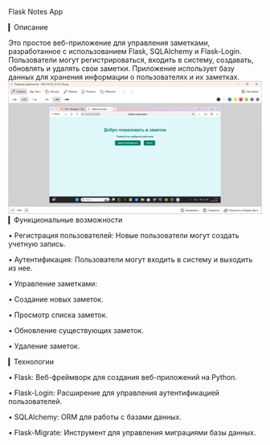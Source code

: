 Flask Notes App

▎Описание

Это простое веб-приложение для управления заметками, разработанное с использованием Flask, SQLAlchemy и Flask-Login. Пользователи могут регистрироваться, входить в систему, создавать, обновлять и удалять свои заметки. Приложение использует базу данных для хранения информации о пользователях и их заметках.
![main](https://github.com/tishenko-va/Notes_Flask/blob/master/%D0%A1%D0%BD%D0%B8%D0%BC%D0%BE%D0%BA%20%D1%8D%D0%BA%D1%80%D0%B0%D0%BD%D0%B0%202025-02-23%20235216.png)
▎Функциональные возможности

• Регистрация пользователей: Новые пользователи могут создать учетную запись.

• Аутентификация: Пользователи могут входить в систему и выходить из нее.

• Управление заметками:

  • Создание новых заметок.

  • Просмотр списка заметок.

  • Обновление существующих заметок.

  • Удаление заметок.
  
▎Технологии

• Flask: Веб-фреймворк для создания веб-приложений на Python.

• Flask-Login: Расширение для управления аутентификацией пользователей.

• SQLAlchemy: ORM для работы с базами данных.

• Flask-Migrate: Инструмент для управления миграциями базы данных.
